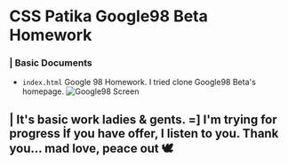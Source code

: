# CSS Patika **Google98 Beta Homework**

### | Basic Documents 

* `index.html` Google 98 Homework. I tried clone Google98 Beta's homepage.
![Google98 Screen](img/Screenshot_13.png "Google98")


## | **It's basic work ladies & gents. =] I'm trying for progress** İf you have offer, I listen to you. Thank you... **mad love, peace out 🕊**


